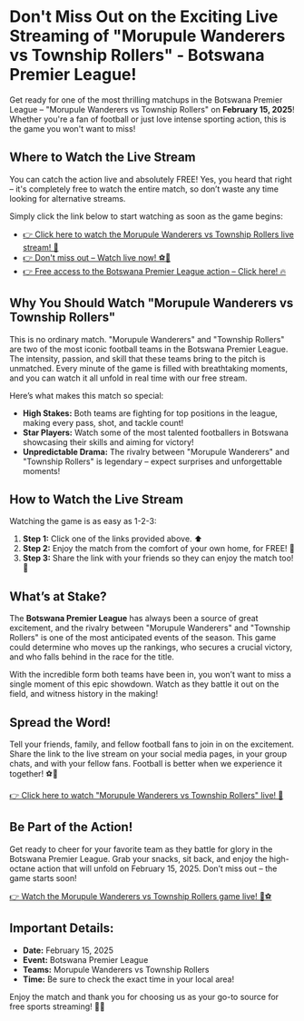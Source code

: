 # Don't Miss Out on the Exciting Live Streaming of "Morupule Wanderers vs Township Rollers" - Botswana Premier League!

Get ready for one of the most thrilling matchups in the Botswana Premier League – "Morupule Wanderers vs Township Rollers" on **February 15, 2025**! Whether you're a fan of football or just love intense sporting action, this is the game you won't want to miss!

## Where to Watch the Live Stream

You can catch the action live and absolutely FREE! Yes, you heard that right – it's completely free to watch the entire match, so don’t waste any time looking for alternative streams.

Simply click the link below to start watching as soon as the game begins:

- [👉 Click here to watch the Morupule Wanderers vs Township Rollers live stream! 🚀](https://tinyurl.com/livestreamfreeo?st=Morupule+Wanderers+vs+Township+Rollers&si=ghc)
- [👉 Don't miss out – Watch live now! ⚽🎥](https://tinyurl.com/livestreamfreeo?st=Morupule+Wanderers+vs+Township+Rollers&si=ghc)
- [👉 Free access to the Botswana Premier League action – Click here! 🔥](https://tinyurl.com/livestreamfreeo?st=Morupule+Wanderers+vs+Township+Rollers&si=ghc)

## Why You Should Watch "Morupule Wanderers vs Township Rollers"

This is no ordinary match. "Morupule Wanderers" and "Township Rollers" are two of the most iconic football teams in the Botswana Premier League. The intensity, passion, and skill that these teams bring to the pitch is unmatched. Every minute of the game is filled with breathtaking moments, and you can watch it all unfold in real time with our free stream.

Here’s what makes this match so special:

- **High Stakes:** Both teams are fighting for top positions in the league, making every pass, shot, and tackle count!
- **Star Players:** Watch some of the most talented footballers in Botswana showcasing their skills and aiming for victory!
- **Unpredictable Drama:** The rivalry between "Morupule Wanderers" and "Township Rollers" is legendary – expect surprises and unforgettable moments!

## How to Watch the Live Stream

Watching the game is as easy as 1-2-3:

1. **Step 1:** Click one of the links provided above. ⬆️
2. **Step 2:** Enjoy the match from the comfort of your own home, for FREE! 🏡
3. **Step 3:** Share the link with your friends so they can enjoy the match too! 📲

## What’s at Stake?

The **Botswana Premier League** has always been a source of great excitement, and the rivalry between "Morupule Wanderers" and "Township Rollers" is one of the most anticipated events of the season. This game could determine who moves up the rankings, who secures a crucial victory, and who falls behind in the race for the title.

With the incredible form both teams have been in, you won’t want to miss a single moment of this epic showdown. Watch as they battle it out on the field, and witness history in the making!

## Spread the Word!

Tell your friends, family, and fellow football fans to join in on the excitement. Share the link to the live stream on your social media pages, in your group chats, and with your fellow fans. Football is better when we experience it together! ⚽💬

[👉 Click here to watch "Morupule Wanderers vs Township Rollers" live! 🎉](https://tinyurl.com/livestreamfreeo?st=Morupule+Wanderers+vs+Township+Rollers&si=ghc)

## Be Part of the Action!

Get ready to cheer for your favorite team as they battle for glory in the Botswana Premier League. Grab your snacks, sit back, and enjoy the high-octane action that will unfold on February 15, 2025. Don’t miss out – the game starts soon!

[👉 Watch the Morupule Wanderers vs Township Rollers game live! 🚀⚽](https://tinyurl.com/livestreamfreeo?st=Morupule+Wanderers+vs+Township+Rollers&si=ghc)

## Important Details:

- **Date:** February 15, 2025
- **Event:** Botswana Premier League
- **Teams:** Morupule Wanderers vs Township Rollers
- **Time:** Be sure to check the exact time in your local area!

Enjoy the match and thank you for choosing us as your go-to source for free sports streaming! 🎉🎥
